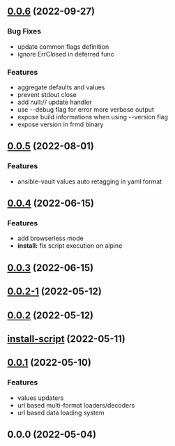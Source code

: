
<a name="0.0.6"></a>
## [0.0.6](https://github.com/Bornholm/formidable/compare/0.0.5...0.0.6) (2022-09-27)

### Bug Fixes

* update common flags definition
* ignore ErrClosed in deferred func

### Features

* aggregate defaults and values
* prevent stdout close
* add null:// update handler
* use --debug flag for error more verbose output
* expose build informations when using --version flag
* expose version in frmd binary


<a name="0.0.5"></a>
## [0.0.5](https://github.com/Bornholm/formidable/compare/0.0.4...0.0.5) (2022-08-01)

### Features

* ansible-vault values auto retagging in yaml format


<a name="0.0.4"></a>
## [0.0.4](https://github.com/Bornholm/formidable/compare/0.0.3...0.0.4) (2022-06-15)

### Features

* add browserless mode
* **install:** fix script execution on alpine


<a name="0.0.3"></a>
## [0.0.3](https://github.com/Bornholm/formidable/compare/0.0.2-1...0.0.3) (2022-06-15)


<a name="0.0.2-1"></a>
## [0.0.2-1](https://github.com/Bornholm/formidable/compare/0.0.2...0.0.2-1) (2022-05-12)


<a name="0.0.2"></a>
## [0.0.2](https://github.com/Bornholm/formidable/compare/install-script...0.0.2) (2022-05-12)


<a name="install-script"></a>
## [install-script](https://github.com/Bornholm/formidable/compare/0.0.1...install-script) (2022-05-11)


<a name="0.0.1"></a>
## [0.0.1](https://github.com/Bornholm/formidable/compare/0.0.0...0.0.1) (2022-05-10)

### Features

* values updaters
* url based multi-format loaders/decoders
* url based data loading system


<a name="0.0.0"></a>
## 0.0.0 (2022-05-04)

